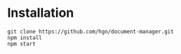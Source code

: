 
# Installation #

```
git clone https://github.com/hgn/document-manager.git 
npm install
npm start
```

